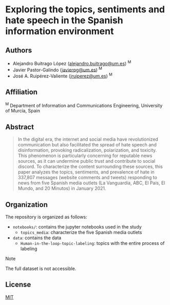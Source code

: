# Exploring the topics, sentiments and hate speech in the Spanish information environment

## Authors
- Alejandro Buitrago López ([alejandro.buitrago@um.es](mailto:alejandro.buitrago@um.es)) <sup>M</sup>
- Javier Pastor-Galindo ([javierpg@um.es](mailto:javierpg@um.es)) <sup>M</sup>
- José A. Ruipérez-Valiente ([jruiperez@um.es](mailto:jruiperez@um.es)) <sup>M</sup>

## Affiliation
 <sup>M</sup> Department of Information and Communications Engineering, University of Murcia, Spain

## Abstract
>In the digital era, the internet and social media have revolutionized communication but also facilitated the spread of hate speech and disinformation, provoking radicalization, polarization, and toxicity. This phenomenon is particularly concerning for reputable news sources, as it can undermine public trust and contribute to social discord. To characterize the content surrounding these sources, this paper analyzes the topics, sentiments, and prevalence of hate in 337,807 messages (website comments and tweets) responding to news from five Spanish media outlets (La Vanguardia, ABC, El País, El Mundo, and 20 Minutos) in January 2021.

## Organization
The repository is organized as follows:

- `notebooks/`: contains the jupyter notebooks used in the study
    - `topics_media`: characterize the five Spanish media outlets
- `data`: contains the data
    - `Human-in-the-loop-topic-labeling`: topics with the entire process of labeling

> [!NOTE]
> The full dataset is not accessible.

## License
[MIT](https://choosealicense.com/licenses/mit/)
